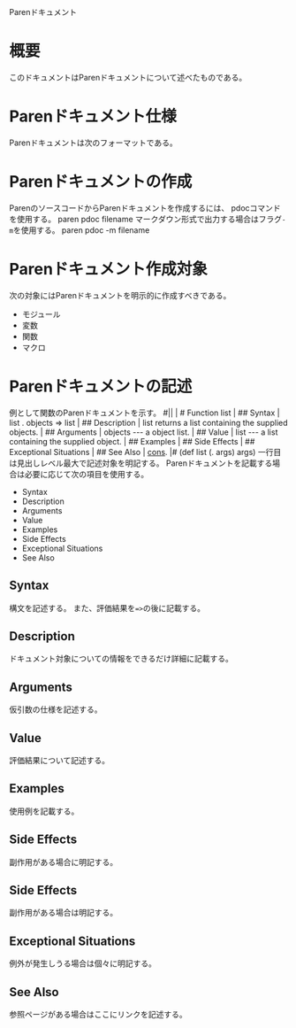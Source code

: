 Parenドキュメント

# 概要
このドキュメントはParenドキュメントについて述べたものである。

# Parenドキュメント仕様
Parenドキュメントは次のフォーマットである。

# Parenドキュメントの作成
ParenのソースコードからParenドキュメントを作成するには、
pdocコマンドを使用する。
    paren pdoc filename
マークダウン形式で出力する場合はフラグ`-m`を使用する。
    paren pdoc -m filename

# Parenドキュメント作成対象
次の対象にはParenドキュメントを明示的に作成すべきである。
- モジュール
- 変数
- 関数
- マクロ

# Parenドキュメントの記述
例として関数のParenドキュメントを示す。
    #||
     | # Function list
     | ## Syntax
     |     list . objects => list
     | ## Description
     | list returns a list containing the supplied objects.
     | ## Arguments
     |     objects --- a object list. 
     | ## Value
     |     list --- a list containing the supplied object.
     | ## Examples
     | ## Side Effects
     | ## Exceptional Situations
     | ## See Also
     |     [cons](core.html#cons).
     |#
    (def list (. args) args)
一行目は見出しレベル最大で記述対象を明記する。
Parenドキュメントを記載する場合は必要に応じて次の項目を使用する。
- Syntax
- Description
- Arguments
- Value
- Examples
- Side Effects
- Exceptional Situations
- See Also
## Syntax
構文を記述する。
また、評価結果を`=>`の後に記載する。
## Description
ドキュメント対象についての情報をできるだけ詳細に記載する。
## Arguments
仮引数の仕様を記述する。
## Value
評価結果について記述する。
## Examples
使用例を記載する。
## Side Effects
副作用がある場合に明記する。
## Side Effects
副作用がある場合は明記する。
## Exceptional Situations
例外が発生しうる場合は個々に明記する。
## See Also
参照ページがある場合はここにリンクを記述する。
